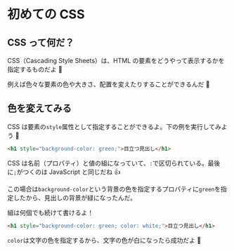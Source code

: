 # 初めての CSS

## CSS って何だ？

CSS（Cascading Style Sheets）は、HTML の要素をどうやって表示するかを指定するものだよ 🙂

例えば色々な要素の色や大きさ、配置を変えたりすることができるんだ 🎨

## 色を変えてみる

CSS は要素の`style`属性として指定することができるよ。下の例を実行してみよう 👀

```html
<h1 style="background-color: green;">目立つ見出し</h1>
```

CSS は名前（プロパティ）と値の組になっていて、`:`で区切られている。最後に`;`がつくのは JavaScript と同じだね 👍

この場合は`background-color`という背景の色を指定するプロパティに`green`を指定したから、見出しの背景が緑になったんだ。

組は何個でも続けて書けるよ！

```html
<h1 style="background-color: green; color: white;">目立つ見出し</h1>
```

`color`は文字の色を指定するから、文字の色が白になったら成功だよ 👏
